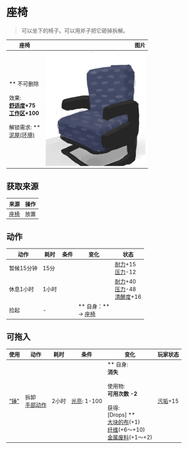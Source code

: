 # 座椅  
> 可以坐下的椅子。可以用斧子把它砸掉拆解。  
  
  座椅  |   图片   
 ----  |  ----:   
 ** 不可删除 **<br><br>** 效果: **<br>[舒适度](Comfort.md)+75<br>[工作区](Workplace.md)+100<br><br>** 解锁需求: **<br>[泥屋(环境)](Env_MudHut.md)  |  <img decoding="async" src="Sprite/SeatDetached.png" href="a.md" style="max-width:300px;max-height:300px;">   
  
## 获取来源  
来源  |  操作  
----  |  ----  
[座椅](Seat.md)  |  放置  
## 动作  
动作  |  耗时  |  条件  |  变化  |  状态  
----  |  ----  |  ----  |  ----  |  ----  
暂候15分钟<br>  |  15分  |    |    |  [耐力](Stamina.md)+15<br>[压力](Stress.md)-12  
休息1小时<br>  |  1小时  |    |    |  [耐力](Stamina.md)+40<br>[压力](Stress.md)-48<br>[清醒度](Wakefulness.md)+16  
捡起<br>  |  -  |    |  ** 自身：**<br>→ [座椅](Seat.md)  |    
## 可拖入  
使用  |  动作  |  耗时  |  条件  |  变化  |  玩家状态  
----  |  ----  |  ----  |  ----  |  ----  |  ----  
[“锤”](tag_Axe.md)  |  拆卸<br>[手部动作](HandAction.md)  |  2小时  |  [光亮](Light.md): 1-100  |  ** 自身: **<br>消失<br><br>** 使用物: **<br>可用次数  -2<br><br>** 获得: **<br>** [Drops] **<br>  [大块的布](ClothLarge.md)(+1)<br>  [纤维](Fibers.md)(+6～+10)<br>  [金属废料](MetalScrap.md)(+1～+2)<br>  |  [污垢](Filth.md)+15  


<script>document.title="座椅 - 卡牌生存百科 Card Survival Wiki";</script>